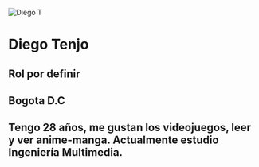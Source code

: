 ![Diego T](https://github.com/user-attachments/assets/a55b22a2-be26-47b4-bbb7-182f7f913e26)
# Diego Tenjo
## Rol por definir
## Bogota D.C
## Tengo 28 años, me gustan los videojuegos, leer y ver anime-manga. Actualmente estudio Ingeniería Multimedia.
